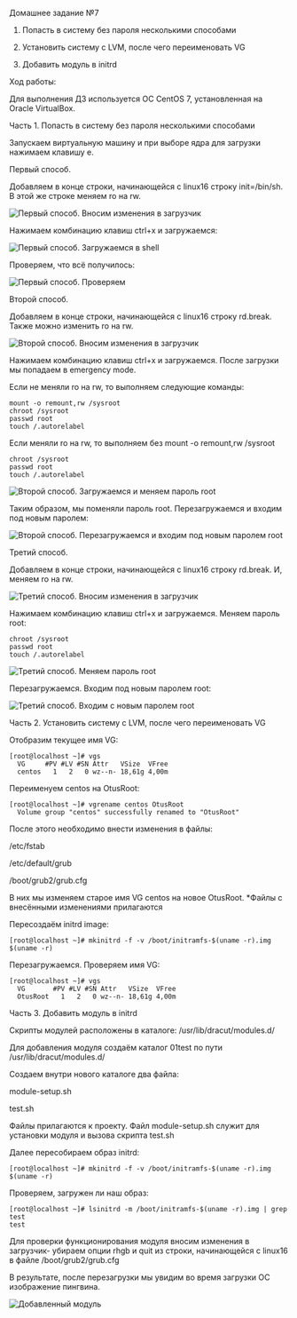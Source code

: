 Домашнее задание №7

1. Попасть в систему без пароля несколькими способами

2. Установить систему с LVM, после чего переименовать VG

3. Добавить модуль в initrd

Ход работы:

Для выполнения ДЗ используется ОС CentOS 7, установленная на Oracle VirtualBox.

Часть 1. Попасть в систему без пароля несколькими способами

Запускаем виртуальную машину и при выборе ядра для загрузки нажимаем клавишу e.

Первый способ.

Добавляем в конце строки, начинающейся с linux16 строку init=/bin/sh. В этой же строке меняем ro на rw.

![Первый способ. Вносим изменения в загрузчик](https://github.com/DmitryV81/HW7_system_boot/blob/main/boot_method_1.JPG)

Нажимаем комбинацию клавиш ctrl+x и загружаемся:

![Первый способ. Загружаемся в shell](https://github.com/DmitryV81/HW7_system_boot/blob/main/boot_method_1_part2.JPG)

Проверяем, что всё получилось:
 
![Первый способ. Проверяем](https://github.com/DmitryV81/HW7_system_boot/blob/main/boot_method_1_part3.JPG)

Второй способ.

Добавляем в конце строки, начинающейся с linux16 строку rd.break. Также можно изменить ro на rw.

![Второй способ. Вносим изменения в загрузчик](https://github.com/DmitryV81/HW7_system_boot/blob/main/boot_method_2.JPG)

Нажимаем комбинацию клавиш ctrl+x и загружаемся. После загрузки мы попадаем в emergency mode.

Если не меняли ro на rw, то выполняем следующие команды:

```
mount -o remount,rw /sysroot
chroot /sysroot
passwd root
touch /.autorelabel
```

Если меняли ro на rw, то выполняем без mount -o remount,rw /sysroot

```
chroot /sysroot
passwd root
touch /.autorelabel
```

![Второй способ. Загружаемся и меняем пароль root](https://github.com/DmitryV81/HW7_system_boot/blob/main/boot_method_2_part2.JPG)

Таким образом, мы поменяли пароль root. Перезагружаемся и входим под новым паролем:

![Второй способ. Перезагружаемся и входим под новым паролем root](https://github.com/DmitryV81/HW7_system_boot/blob/main/boot_method_2_part3.JPG)

Третий способ.

Добавляем в конце строки, начинающейся с linux16 строку rd.break. И, меняем ro на rw.

![Третий способ. Вносим изменения в загрузчик](https://github.com/DmitryV81/HW7_system_boot/blob/main/boot_method_3.JPG)

Нажимаем комбинацию клавиш ctrl+x и загружаемся. Меняем пароль root:

```
chroot /sysroot
passwd root
touch /.autorelabel
```

![Третий способ. Меняем пароль root](https://github.com/DmitryV81/HW7_system_boot/blob/main/boot_method_3_part2.JPG)

Перезагружаемся. Входим под новым паролем root:

![Третий способ. Входим с новым паролем root](https://github.com/DmitryV81/HW7_system_boot/blob/main/boot_method_3_part3.JPG)

Часть 2. Установить систему с LVM, после чего переименовать VG

Отобразим текущее имя VG:

```
[root@localhost ~]# vgs
  VG     #PV #LV #SN Attr   VSize  VFree
  centos   1   2   0 wz--n- 18,61g 4,00m
```

Переименуем centos на OtusRoot:

```
[root@localhost ~]# vgrename centos OtusRoot
  Volume group "centos" successfully renamed to "OtusRoot"
```

После этого необходимо внести изменения в файлы:

/etc/fstab

/etc/default/grub

/boot/grub2/grub.cfg

В них мы изменяем старое имя VG centos на новое OtusRoot. *Файлы с внесёнными изменениями прилагаются

Пересоздаём initrd image:

```
[root@localhost ~]# mkinitrd -f -v /boot/initramfs-$(uname -r).img $(uname -r)
```

Перезагружаемся. Проверяем имя VG:

```
[root@localhost ~]# vgs
  VG       #PV #LV #SN Attr   VSize  VFree
  OtusRoot   1   2   0 wz--n- 18,61g 4,00m
```

Часть 3. Добавить модуль в initrd

Скрипты модулей расположены в каталоге: /usr/lib/dracut/modules.d/

Для добавления модуля создаём каталог 01test по пути /usr/lib/dracut/modules.d/

Создаем внутри нового каталоге два файла:

module-setup.sh

test.sh 

Файлы прилагаются к проекту. Файл module-setup.sh служит для установки модуля и вызова скрипта test.sh

Далее пересобираем образ initrd:

```
[root@localhost ~]# mkinitrd -f -v /boot/initramfs-$(uname -r).img $(uname -r)
```

Проверяем, загружен ли наш образ:

```
[root@localhost ~]# lsinitrd -m /boot/initramfs-$(uname -r).img | grep test
test
```

Для проверки функционирования модуля вносим изменения в загрузчик- убираем опции rhgb и quit из строки, начинающейся с linux16 в файле /boot/grub2/grub.cfg

В результате, после перезагрузки мы увидим во время загрузки ОС изображение пингвина.

![Добавленный модуль](https://github.com/DmitryV81/HW7_system_boot/blob/main/initrd/image.JPG)
